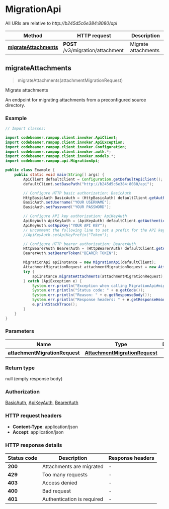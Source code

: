 # MigrationApi

All URIs are relative to *http://b245d5c6e384:8080/api*

| Method | HTTP request | Description |
|------------- | ------------- | -------------|
| [**migrateAttachments**](MigrationApi.md#migrateAttachments) | **POST** /v3/migration/attachment | Migrate attachments |



## migrateAttachments

> migrateAttachments(attachmentMigrationRequest)

Migrate attachments

An endpoint for migrating attachments from a preconfigured source directory.

### Example

```java
// Import classes:

import codebeamer.rampup.client.invoker.ApiClient;
import codebeamer.rampup.client.invoker.ApiException;
import codebeamer.rampup.client.invoker.Configuration;
import codebeamer.rampup.client.invoker.auth.*;
import codebeamer.rampup.client.invoker.models.*;
import codebeamer.rampup.api.MigrationApi;

public class Example {
    public static void main(String[] args) {
        ApiClient defaultClient = Configuration.getDefaultApiClient();
        defaultClient.setBasePath("http://b245d5c6e384:8080/api");

        // Configure HTTP basic authorization: BasicAuth
        HttpBasicAuth BasicAuth = (HttpBasicAuth) defaultClient.getAuthentication("BasicAuth");
        BasicAuth.setUsername("YOUR USERNAME");
        BasicAuth.setPassword("YOUR PASSWORD");

        // Configure API key authorization: ApiKeyAuth
        ApiKeyAuth ApiKeyAuth = (ApiKeyAuth) defaultClient.getAuthentication("ApiKeyAuth");
        ApiKeyAuth.setApiKey("YOUR API KEY");
        // Uncomment the following line to set a prefix for the API key, e.g. "Token" (defaults to null)
        //ApiKeyAuth.setApiKeyPrefix("Token");

        // Configure HTTP bearer authorization: BearerAuth
        HttpBearerAuth BearerAuth = (HttpBearerAuth) defaultClient.getAuthentication("BearerAuth");
        BearerAuth.setBearerToken("BEARER TOKEN");

        MigrationApi apiInstance = new MigrationApi(defaultClient);
        AttachmentMigrationRequest attachmentMigrationRequest = new AttachmentMigrationRequest(); // AttachmentMigrationRequest | 
        try {
            apiInstance.migrateAttachments(attachmentMigrationRequest);
        } catch (ApiException e) {
            System.err.println("Exception when calling MigrationApi#migrateAttachments");
            System.err.println("Status code: " + e.getCode());
            System.err.println("Reason: " + e.getResponseBody());
            System.err.println("Response headers: " + e.getResponseHeaders());
            e.printStackTrace();
        }
    }
}
```

### Parameters


| Name | Type | Description  | Notes |
|------------- | ------------- | ------------- | -------------|
| **attachmentMigrationRequest** | [**AttachmentMigrationRequest**](AttachmentMigrationRequest.md)|  | [optional] |

### Return type

null (empty response body)

### Authorization

[BasicAuth](../README.md#BasicAuth), [ApiKeyAuth](../README.md#ApiKeyAuth), [BearerAuth](../README.md#BearerAuth)

### HTTP request headers

- **Content-Type**: application/json
- **Accept**: application/json


### HTTP response details
| Status code | Description | Response headers |
|-------------|-------------|------------------|
| **200** | Attachments are migrated |  -  |
| **429** | Too many requests |  -  |
| **403** | Access denied |  -  |
| **400** | Bad request |  -  |
| **401** | Authentication is required |  -  |

